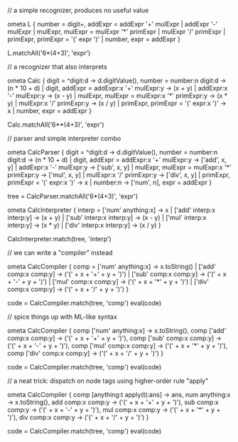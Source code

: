 // a simple recognizer, produces no useful value

ometa L {
  number   = digit+,
  addExpr  = addExpr '+' mulExpr
           | addExpr '-' mulExpr
           | mulExpr,
  mulExpr  = mulExpr '*' primExpr
           | mulExpr '/' primExpr
           | primExpr,
  primExpr = '(' expr ')'
           | number,
  expr     = addExpr
}

L.matchAll('6*(4+3)', 'expr')






// a recognizer that also interprets

ometa Calc {
  digit    = ^digit:d                 -> d.digitValue(),
  number   = number:n digit:d         -> (n * 10 + d)
           | digit,
  addExpr  = addExpr:x '+' mulExpr:y  -> (x + y)
           | addExpr:x '-' mulExpr:y  -> (x - y)
           | mulExpr,
  mulExpr  = mulExpr:x '*' primExpr:y -> (x * y)
           | mulExpr:x '/' primExpr:y -> (x / y)
           | primExpr,
  primExpr = '(' expr:x ')'           -> x
           | number,
  expr     = addExpr
}

Calc.matchAll('6**(4+3)', 'expr')






// parser and simple interpreter combo

ometa CalcParser {
  digit    = ^digit:d                 -> d.digitValue(),
  number   = number:n digit:d         -> (n * 10 + d)
           | digit,
  addExpr  = addExpr:x '+' mulExpr:y  -> ['add', x, y]
           | addExpr:x '-' mulExpr:y  -> ['sub', x, y]
           | mulExpr,
  mulExpr  = mulExpr:x '*' primExpr:y -> ['mul', x, y]
           | mulExpr:x '/' primExpr:y -> ['div', x, y]
           | primExpr,
  primExpr = '(' expr:x ')'           -> x
           | number:n                 -> ['num', n],
  expr     = addExpr
}

tree = CalcParser.matchAll('6*(4+3)', 'expr')

ometa CalcInterpreter {
  interp = ['num' anything:x]        -> x
         | ['add' interp:x interp:y] -> (x + y)
         | ['sub' interp:x interp:y] -> (x - y)
         | ['mul' interp:x interp:y] -> (x * y)
         | ['div' interp:x interp:y] -> (x / y)
}

CalcInterpreter.match(tree, 'interp')







// we can write a "compiler" instead

ometa CalcCompiler {
  comp    = ['num' anything:x]    -> x.toString()
          | ['add' comp:x comp:y] -> ('(' + x + '+' + y + ')')
          | ['sub' comp:x comp:y] -> ('(' + x + '-' + y + ')')
          | ['mul' comp:x comp:y] -> ('(' + x + '*' + y + ')')
          | ['div' comp:x comp:y] -> ('(' + x + '/' + y + ')')
}

code = CalcCompiler.match(tree, 'comp')
eval(code)












// spice things up with ML-like syntax

ometa CalcCompiler {
  comp ['num' anything:x]    -> x.toString(),
  comp ['add' comp:x comp:y] -> ('(' + x + '+' + y + ')'),
  comp ['sub' comp:x comp:y] -> ('(' + x + '-' + y + ')'),
  comp ['mul' comp:x comp:y] -> ('(' + x + '*' + y + ')'),
  comp ['div' comp:x comp:y] -> ('(' + x + '/' + y + ')')
}

code = CalcCompiler.match(tree, 'comp')
eval(code)












// a neat trick: dispatch on node tags using higher-order rule "apply"

ometa CalcCompiler {
  comp [anything:t apply(t):ans] -> ans,
  num  anything:x                -> x.toString(),
  add  comp:x comp:y             -> ('(' + x + '+' + y + ')'),
  sub  comp:x comp:y             -> ('(' + x + '-' + y + ')'),
  mul  comp:x comp:y             -> ('(' + x + '*' + y + ')'),
  div  comp:x comp:y             -> ('(' + x + '/' + y + ')')
}

code = CalcCompiler.match(tree, 'comp')
eval(code)








